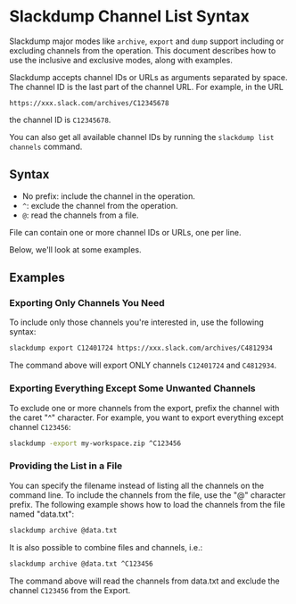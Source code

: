 # Slackdump Channel List Syntax

Slackdump major modes like `archive`, `export` and `dump` support
including or excluding channels from the operation. This document
describes how to use the inclusive and exclusive modes, along with
examples.

Slackdump accepts channel IDs or URLs as arguments separated by space.
The channel ID is the last part of the channel URL. For example, in the
URL

```
https://xxx.slack.com/archives/C12345678
```

the channel ID is `C12345678`.

You can also get all available channel IDs by running the `slackdump list channels` command.

## Syntax

- No prefix: include the channel in the operation.
- `^`: exclude the channel from the operation.
- `@`: read the channels from a file.

File can contain one or more channel IDs or URLs, one per line.

Below, we'll look at some examples.

## Examples

### Exporting Only Channels You Need

To include only those channels you're interested in, use the following
syntax:

```bash
slackdump export C12401724 https://xxx.slack.com/archives/C4812934
```

The command above will export ONLY channels `C12401724` and `C4812934`.

### Exporting Everything Except Some Unwanted Channels

To exclude one or more channels from the export, prefix the channel with
the caret "^" character. For example, you want to export everything
except channel `C123456`:

```bash
slackdump -export my-workspace.zip ^C123456
```

### Providing the List in a File

You can specify the filename instead of listing all the channels on the
command line. To include the channels from the file, use the "@"
character prefix. The following example shows how to load the channels
from the file named "data.txt":
```bash
slackdump archive @data.txt
```
It is also possible to combine files and channels, i.e.:
```bash
slackdump archive @data.txt ^C123456
```
The command above will read the channels from data.txt and exclude the
channel `C123456` from the Export.

